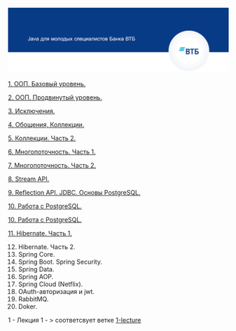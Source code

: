 

![Shapka](https://github.com/lalik77/geek-brains-vtb/blob/master/img/shapka.jpg)

[1. ООП. Базовый уровень.](https://github.com/lalik77/geek-brains-vtb/tree/1-lecture)

[2. ООП. Продвинутый уровень.](https://github.com/lalik77/geek-brains-vtb/tree/2-lecture)

[3. Исключения.](https://github.com/lalik77/geek-brains-vtb/tree/3-lecture)

[4. Обощения, Коллекции.](https://github.com/lalik77/geek-brains-vtb/tree/4-lecture)

[5. Коллекции. Часть 2.](https://github.com/lalik77/geek-brains-vtb/tree/5-lecture)

[6. Многопоточность. Часть 1.](https://github.com/lalik77/geek-brains-vtb/tree/6-lecture)

[7. Многопоточность. Часть 2.](https://github.com/lalik77/geek-brains-vtb/tree/7-lecture)

[8. Stream API.](https://github.com/lalik77/geek-brains-vtb/tree/8-lecture)

[9. Reflection API. JDBC. Основы PostgreSQL.](https://github.com/lalik77/geek-brains-vtb/tree/9-lecture)

[10. Работа с PostgreSQL.](https://github.com/lalik77/geek-brains-vtb/tree/10-lecture)

[10. Работа с PostgreSQL.](https://github.com/lalik77/geek-brains-vtb/tree/10-lecture)

[11. Hibernate. Часть 1.](https://github.com/lalik77/geek-brains-vtb/tree/11-lecture)

12. Hibernate. Часть 2.
13. Spring Core.
14. Spring Boot. Spring Security.
15. Spring Data.
16. Spring AOP. 
17. Spring Cloud (Netflix).
18. OAuth-авторизация и jwt.
19. RabbitMQ.
20. Doker.


1 - Лекция 1 - > соответсвует ветке [1-lecture](https://github.com/lalik77/geek-brains-vtb/tree/1-lecture)
